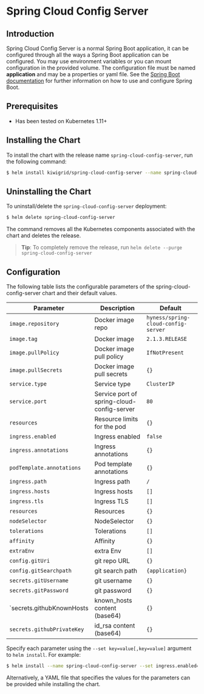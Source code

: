 # Spring Cloud Config Server

## Introduction

Spring Cloud Config Server is a normal Spring Boot application, it can be configured through all the ways a Spring Boot application can be configured.  You may use environment variables or you can mount configuration in the provided volume.  The configuration file must be named **application** and may be a properties or yaml file. See the [Spring Boot documentation](http://docs.spring.io/spring-boot/docs/current/reference/htmlsingle/#boot-features-external-config) for further information on how to use and configure Spring Boot.

## Prerequisites

-   Has been tested on Kubernetes 1.11+

## Installing the Chart

To install the chart with the release name `spring-cloud-config-server`, run the following command:

```bash
$ helm install kiwigrid/spring-cloud-config-server --name spring-cloud-config-server
```

## Uninstalling the Chart

To uninstall/delete the `spring-cloud-config-server` deployment:

```bash
$ helm delete spring-cloud-config-server
```

The command removes all the Kubernetes components associated with the chart and deletes the release.

> **Tip**: To completely remove the release, run `helm delete --purge spring-cloud-config-server`

## Configuration

The following table lists the configurable parameters of the spring-cloud-config-server chart and their default values.

| Parameter                                  | Description                               | Default                            |
| ------------------------------------------ | ----------------------------------------- | ---------------------------------- |
| `image.repository`                         | Docker image repo                         | `hyness/spring-cloud-config-server`|
| `image.tag`                                | Docker image                              | `2.1.3.RELEASE`                    |
| `image.pullPolicy`                         | Docker image pull policy                  | `IfNotPresent`                     |
| `image.pullSecrets`                        | Docker image pull secrets                 | `{}`                               |
| `service.type`                             | Service type                              | `ClusterIP`                        |
| `service.port`                             | Service port of spring-cloud-config-server| `80`                               |
| `resources`                                | Resource limits for the pod               | `{}`                               |
| `ingress.enabled`                          | Ingress enabled                           | `false`                            |
| `ingress.annotations`                      | Ingress annotations                       | `{}`                               |
| `podTemplate.annotations`                  | Pod template annotations                  | `{}`                               |
| `ingress.path`                             | Ingress path                              | `/`                                |
| `ingress.hosts`                            | Ingress hosts                             | `[]`                               |
| `ingress.tls`                              | Ingress TLS                               | `[]`                               |
| `resources`                                | Resources                                 | `{}`                               |
| `nodeSelector`                             | NodeSelector                              | `{}`                               |
| `tolerations`                              | Tolerations                               | `[]`                               |
| `affinity`                                 | Affinity                                  | `{}`                               |
| `extraEnv`                                 | extra Env                                 | `[]`                               |
| `config.gitUri`                            | git repo URL                              | `{}`                               |
| `config.gitSearchpath`                     | git search path                           | `{application}`                    |
| `secrets.gitUsername`                      | git username                              | `{}`                               |
| `secrets.gitPassword`                      | git password                              | `{}`                               |
| `secrets.githubKnownHosts                  | known_hosts content (base64)              | `{}`                               |
| `secrets.githubPrivateKey`                 | id_rsa content (base64)                   | `{}`                               |


Specify each parameter using the `--set key=value[,key=value]` argument to `helm install`. For example:

```bash
$ helm install --name spring-cloud-config-server --set ingress.enabled=false kiwigrid/spring-cloud-config-server
```

Alternatively, a YAML file that specifies the values for the parameters can be provided while installing the chart.
